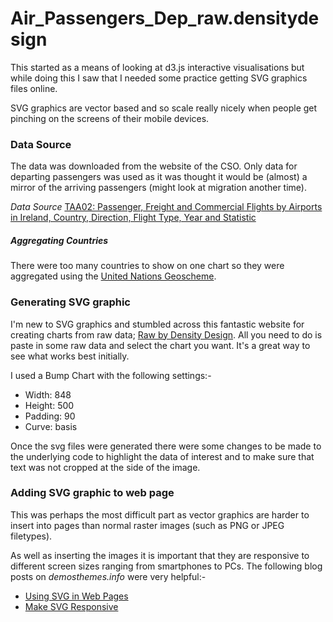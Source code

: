 Air_Passengers_Dep_raw.densitydesign
====================================

This started as a means of looking at d3.js interactive visualisations but while doing this I saw that I needed some practice getting SVG graphics files online.

SVG graphics are vector based and so scale really nicely when people get pinching on the screens of their mobile devices.

### Data Source

The data was downloaded from the website of the CSO. Only data for departing passengers was used as it was thought it would be (almost) a mirror of the arriving passengers (might look at migration another time).

_Data Source_
[TAA02: Passenger, Freight and Commercial Flights by Airports in Ireland, Country, Direction, Flight Type, Year and Statistic](http://www.cso.ie/px/pxeirestat/Statire/SelectVarVal/Define.asp?maintable=TAA02&PLanguage=0)

##### Aggregating Countries

There were too many countries to show on one chart so they were aggregated using the [United Nations Geoscheme].

[United Nations Geoscheme]: http://en.wikipedia.org/wiki/United_Nations_geoscheme


### Generating SVG graphic

I'm new to SVG graphics and stumbled across this fantastic website for creating charts from raw data; [Raw by Density Design]. All you need to do is paste in some raw data and select the chart you want. It's a great way to see what works best initially.

[Raw by Density Design]: http://raw.densitydesign.org

I used a Bump Chart with the following settings:-
- Width: 848
- Height: 500
- Padding: 90
- Curve: basis

Once the svg files were generated there were some changes to be made to the underlying code to highlight the data of interest and to make sure that text was not cropped at the side of the image.


### Adding SVG graphic to web page

This was perhaps the most difficult part as vector graphics are harder to insert into pages than normal raster images (such as PNG or JPEG filetypes).

As well as inserting the images it is important that they are responsive to different screen sizes ranging from smartphones to PCs. The following blog posts on _demosthemes.info_ were very helpful:-
- [Using SVG in Web Pages][1]
- [Make SVG Responsive][2]

[1]: http://demosthenes.info/blog/428/Using-SVG-In-Web-Pages
[2]: http://demosthenes.info/blog/744/Make-SVG-Responsive
